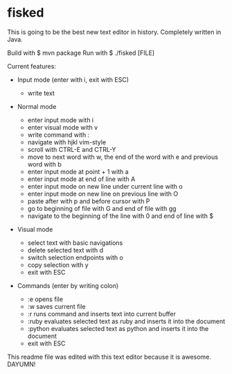 # fisked
This is going to be the best new text editor in history.
Completely written in Java.

Build with $ mvn package
Run with $ ./fisked [FILE]

Current features:
* Input mode (enter with i, exit with ESC)
  - write text

* Normal mode
  - enter input mode with i
  - enter visual mode with v
  - write command with :
  - navigate with hjkl vim-style
  - scroll with CTRL-E and CTRL-Y
  - move to next word with w, the end of the word with e and previous word with b
  - enter input mode at point + 1 with a
  - enter input mode at end of line with A
  - enter input mode on new line under current line with o
  - enter input mode on new line on previous line with O
  - paste after with p and before cursor with P
  - go to beginning of file with G and end of file with gg
  - navigate to the beginning of the line with 0 and end of line with $

* Visual mode
  - select text with basic navigations
  - delete selected text with d
  - switch selection endpoints with o
  - copy selection with y
  - exit with ESC

* Commands (enter by writing colon)
  - :e <file> opens file
  - :w saves current file
  - :r runs command and inserts text into current buffer
  - :ruby evaluates selected text as ruby and inserts it into the document
  - :python evaluates selected text as python and inserts it into the document
  - exit with ESC

This readme file was edited with this text editor because it is awesome.
DAYUMN!